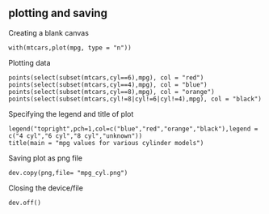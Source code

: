 ## plotting and saving 

Creating a blank canvas 
```
with(mtcars,plot(mpg, type = "n"))
```

Plotting data 
```
points(select(subset(mtcars,cyl==6),mpg), col = "red")
points(select(subset(mtcars,cyl==4),mpg), col = "blue")
points(select(subset(mtcars,cyl==8),mpg), col = "orange")
points(select(subset(mtcars,cyl!=8|cyl!=6|cyl!=4),mpg), col = "black")
```

Specifying the legend and title of plot
```
legend("topright",pch=1,col=c("blue","red","orange","black"),legend = c("4 cyl","6 cyl","8 cyl","unknown"))
title(main = "mpg values for various cylinder models")
```

Saving plot as png file 
```
dev.copy(png,file= "mpg_cyl.png")
```

Closing the device/file
```
dev.off()
```
